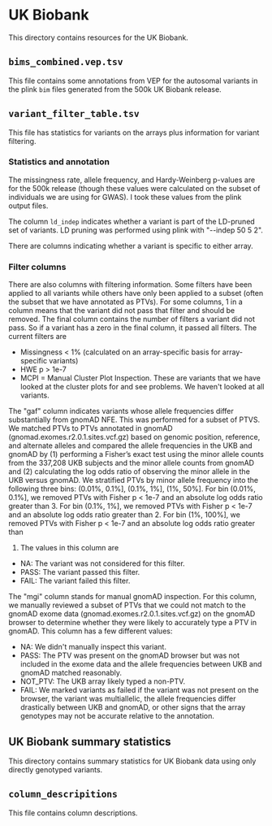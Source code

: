 # UK Biobank

This directory contains resources for the UK Biobank.

## `bims_combined.vep.tsv`

This file contains some annotations from VEP for the autosomal variants in the
plink `bim` files generated from the 500k UK Biobank release. 

## `variant_filter_table.tsv`
This file has statistics for variants on the arrays plus information for
variant filtering.

### Statistics and annotation
The missingness rate, allele frequency, and Hardy-Weinberg p-values are for the
500k release (though these values were calculated on the subset of individuals
we are using for GWAS). I took these values from the plink output files. 

The column `ld_indep` indicates whether a variant is part of the LD-pruned set
of variants. LD pruning was performed using plink with "--indep 50 5 2".

There are columns indicating whether a variant is specific to either array. 

### Filter columns
There are also columns with filtering information. Some filters have been
applied to all variants while others have only been applied to a subset (often
the subset that we have annotated as PTVs). For some columns, 1 in a column
means that the variant did not pass that filter and should be removed. The
final column contains the number of filters a variant did not pass. So if a
variant has a zero in the final column, it passed all filters. The current
filters are

- Missingness < 1% (calculated on an array-specific basis for array-specific
  variants)
- HWE p > 1e-7
- MCPI = Manual Cluster Plot Inspection. These are variants that we have looked
  at the cluster plots for and see problems. We haven't looked at all variants.

The "gaf" column indicates variants whose allele frequencies differ
substantially from gnomAD NFE. This was performed for a subset of PTVS. We
matched PTVs to PTVs annotated in gnomAD (gnomad.exomes.r2.0.1.sites.vcf.gz)
based on genomic position, reference, and alternate alleles and compared the
allele frequencies in the UKB and gnomAD by (1) performing a Fisher’s exact
test using the minor allele counts from the 337,208 UKB subjects and the minor
allele counts from gnomAD and (2) calculating the log odds ratio of observing
the minor allele in the UKB versus gnomAD. We stratified PTVs by minor allele
frequency into the following three bins: (0.01%, 0.1%], (0.1%, 1%], (1%, 50%].
For bin (0.01%, 0.1%], we removed PTVs with Fisher p < 1e-7 and an absolute log
odds ratio greater than 3. For bin (0.1%, 1%], we removed PTVs with Fisher p <
1e-7 and an absolute log odds ratio greater than 2. For bin (1%, 100%], we
removed PTVs with Fisher p < 1e-7 and an absolute log odds ratio greater than
1. The values in this column are

- NA: The variant was not considered for this filter.
- PASS: The variant passed this filter.
- FAIL: The variant failed this filter.

The "mgi" column stands for manual gnomAD inspection. For this column, we 
manually reviewed a subset of PTVs that we could not match to the gnomAD exome
data (gnomad.exomes.r2.0.1.sites.vcf.gz) on the gnomAD browser to determine
whether they were likely to accurately type a PTV in gnomAD. This column has a
few different values:

- NA: We didn't manually inspect this variant.
- PASS: The PTV was present on the gnomAD browser but was not included in the
  exome data and the allele frequencies between UKB and gnomAD matched
reasonably.
- NOT_PTV: The UKB array likely typed a non-PTV.
- FAIL: We marked variants as failed if the variant was not present on the
  browser, the variant was multiallelic, the allele frequencies differ
drastically between UKB and gnomAD, or other signs that the array genotypes may
not be accurate relative to the annotation.

## UK Biobank summary statistics

This directory contains summary statistics for UK Biobank data using only directly genotyped variants.

## `column_descripitions`

This file contains column descriptions. 

